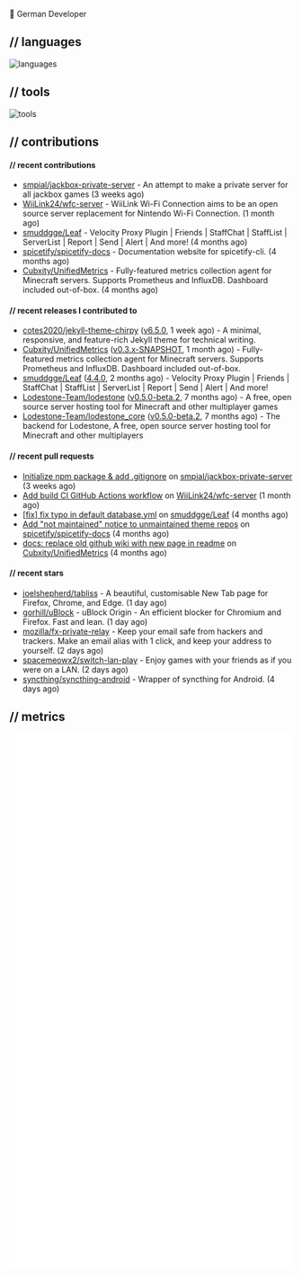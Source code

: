 👋 German Developer

## // languages
![languages](https://skillicons.dev/icons?i=py,bash,java)

## // tools

![tools](https://skillicons.dev/icons?i=androidstudio,aws,azure,cloudflare,discord,docker,figma,fediverse,gcp,git,github,githubactions,gitlab,grafana,idea,jenkins,linux,mastodon,mongodb,nodejs,prometheus,raspberrypi,selenium,svg,twitter,vercel,visualstudio,vscode)

## // contributions

#### // recent contributions

- [smpial/jackbox-private-server](https://github.com/smpial/jackbox-private-server) - An attempt to make a private server for all jackbox games (3 weeks ago)
- [WiiLink24/wfc-server](https://github.com/WiiLink24/wfc-server) - WiiLink Wi-Fi Connection aims to be an open source server replacement for Nintendo Wi-Fi Connection. (1 month ago)
- [smuddgge/Leaf](https://github.com/smuddgge/Leaf) - Velocity Proxy Plugin | Friends | StaffChat | StaffList | ServerList | Report | Send | Alert | And more! (4 months ago)
- [spicetify/spicetify-docs](https://github.com/spicetify/spicetify-docs) - Documentation website for spicetify-cli. (4 months ago)
- [Cubxity/UnifiedMetrics](https://github.com/Cubxity/UnifiedMetrics) - Fully-featured metrics collection agent for Minecraft servers. Supports Prometheus and InfluxDB. Dashboard included out-of-box. (4 months ago)

#### // recent releases I contributed to

- [cotes2020/jekyll-theme-chirpy](https://github.com/cotes2020/jekyll-theme-chirpy) ([v6.5.0](https://github.com/cotes2020/jekyll-theme-chirpy/releases/tag/v6.5.0), 1 week ago) - A minimal, responsive, and feature-rich Jekyll theme for technical writing.
- [Cubxity/UnifiedMetrics](https://github.com/Cubxity/UnifiedMetrics) ([v0.3.x-SNAPSHOT](https://github.com/Cubxity/UnifiedMetrics/releases/tag/v0.3.x-SNAPSHOT), 1 month ago) - Fully-featured metrics collection agent for Minecraft servers. Supports Prometheus and InfluxDB. Dashboard included out-of-box.
- [smuddgge/Leaf](https://github.com/smuddgge/Leaf) ([4.4.0](https://github.com/smuddgge/Leaf/releases/tag/4.4.0), 2 months ago) - Velocity Proxy Plugin | Friends | StaffChat | StaffList | ServerList | Report | Send | Alert | And more!
- [Lodestone-Team/lodestone](https://github.com/Lodestone-Team/lodestone) ([v0.5.0-beta.2](https://github.com/Lodestone-Team/lodestone/releases/tag/v0.5.0-beta.2), 7 months ago) - A free, open source server hosting tool for Minecraft and other multiplayer games
- [Lodestone-Team/lodestone_core](https://github.com/Lodestone-Team/lodestone_core) ([v0.5.0-beta.2](https://github.com/Lodestone-Team/lodestone_core/releases/tag/v0.5.0-beta.2), 7 months ago) - The backend for Lodestone, A free, open source server hosting tool for Minecraft and other multiplayers

#### // recent pull requests

- [Initialize npm package &amp; add .gitignore](https://github.com/smpial/jackbox-private-server/pull/1) on [smpial/jackbox-private-server](https://github.com/smpial/jackbox-private-server) (3 weeks ago)
- [Add build CI GitHub Actions workflow](https://github.com/WiiLink24/wfc-server/pull/38) on [WiiLink24/wfc-server](https://github.com/WiiLink24/wfc-server) (1 month ago)
- [[fix] fix typo in default database.yml](https://github.com/smuddgge/Leaf/pull/77) on [smuddgge/Leaf](https://github.com/smuddgge/Leaf) (4 months ago)
- [Add &#34;not maintained&#34; notice to unmaintained theme repos](https://github.com/spicetify/spicetify-docs/pull/110) on [spicetify/spicetify-docs](https://github.com/spicetify/spicetify-docs) (4 months ago)
- [docs: replace old github wiki with new page in readme](https://github.com/Cubxity/UnifiedMetrics/pull/107) on [Cubxity/UnifiedMetrics](https://github.com/Cubxity/UnifiedMetrics) (4 months ago)

#### // recent stars

- [joelshepherd/tabliss](https://github.com/joelshepherd/tabliss) - A beautiful, customisable New Tab page for Firefox, Chrome, and Edge. (1 day ago)
- [gorhill/uBlock](https://github.com/gorhill/uBlock) - uBlock Origin - An efficient blocker for Chromium and Firefox. Fast and lean. (1 day ago)
- [mozilla/fx-private-relay](https://github.com/mozilla/fx-private-relay) - Keep your email safe from hackers and trackers. Make an email alias with 1 click, and keep your address to yourself. (2 days ago)
- [spacemeowx2/switch-lan-play](https://github.com/spacemeowx2/switch-lan-play) - Enjoy games with your friends as if you were on a LAN. (2 days ago)
- [syncthing/syncthing-android](https://github.com/syncthing/syncthing-android) - Wrapper of syncthing for Android. (4 days ago)

## // metrics

![metrics](/github-metrics.svg)